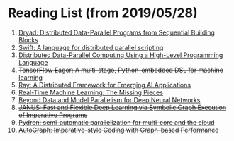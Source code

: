 # Reading List (from 2019/05/28)

1. [Dryad: Distributed Data-Parallel Programs from Sequential Building Blocks](https://www.microsoft.com/en-us/research/wp-content/uploads/2007/03/eurosys07.pdf)
1. [Swift: A language for distributed parallel scripting](http://citeseerx.ist.psu.edu/viewdoc/download?doi=10.1.1.720.8476&rep=rep1&type=pdf)
1. [Distributed Data-Parallel Computing Using a High-Level Programming Language](http://michaelisard.com/pubs/sigmod09.pdf)
1. ~~[TensorFlow Eager: A multi-stage, Python-embedded DSL for machine learning](https://www.sysml.cc/doc/2019/88.pdf)~~
1. [Ray: A Distributed Framework for Emerging AI Applications](https://arxiv.org/pdf/1712.05889.pdf)
1. [Real-Time Machine Learning: The Missing Pieces](https://arxiv.org/pdf/1703.03924.pdf)
1. [Beyond Data and Model Parallelism for Deep Neural Networks](https://arxiv.org/pdf/1807.05358.pdf)
1. ~~[JANUS: Fast and Flexible Deep Learning via Symbolic Graph Execution of Imperative Programs](https://arxiv.org/pdf/1812.01329.pdf)~~
1. ~~[Pydron: semi-automatic parallelization for multi-core and the cloud](http://citeseerx.ist.psu.edu/viewdoc/download?doi=10.1.1.1018.8549&rep=rep1&type=pdf)~~
1. ~~[AutoGraph: Imperative-style Coding with Graph-based Performance](https://arxiv.org/abs/1810.08061)~~

